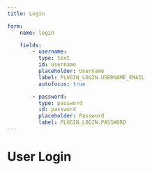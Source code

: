 ```yaml
---
title: Login

form:
    name: login

    fields:
        - username:
          type: text
          id: username
          placeholder: Username
          label: PLUGIN_LOGIN.USERNAME_EMAIL
          autofocus: true

        - password:
          type: password
          id: password
          placeholder: Password
          label: PLUGIN_LOGIN.PASSWORD
---
```


# User Login


